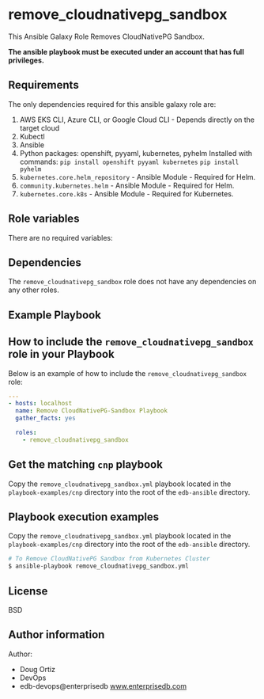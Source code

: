 # remove_cloudnativepg_sandbox

This Ansible Galaxy Role Removes CloudNativePG Sandbox.

**The ansible playbook must be executed under an account that has full
privileges.**

## Requirements

The only dependencies required for this ansible galaxy role are:

  1. AWS EKS CLI, Azure CLI, or Google Cloud CLI - Depends directly on the target cloud
  2. Kubectl
  3. Ansible
  4. Python packages: openshift, pyyaml, kubernetes, pyhelm
     Installed with commands:
     `pip install openshift pyyaml kubernetes`
     `pip install pyhelm`
  5. `kubernetes.core.helm_repository` - Ansible Module - Required for Helm.
  6. `community.kubernetes.helm` - Ansible Module - Required for Helm.
  7. `kubernetes.core.k8s` - Ansible Module - Required for Kubernetes.

## Role variables

There are no required variables:

## Dependencies

The `remove_cloudnativepg_sandbox` role does not have any dependencies on any other roles.

## Example Playbook

## How to include the `remove_cloudnativepg_sandbox` role in your Playbook

Below is an example of how to include the `remove_cloudnativepg_sandbox` role:

```yaml
---
- hosts: localhost
  name: Remove CloudNativePG-Sandbox Playbook
  gather_facts: yes

  roles:
    - remove_cloudnativepg_sandbox
```
## Get the matching `cnp` playbook

Copy the `remove_cloudnativepg_sandbox.yml` playbook located in the `playbook-examples/cnp` directory into the root of the `edb-ansible` directory.

## Playbook execution examples

Copy the `remove_cloudnativepg_sandbox.yml` playbook located in the `playbook-examples/cnp` directory into the root of the `edb-ansible` directory.

```bash
# To Remove CloudNativePG Sandbox from Kubernetes Cluster
$ ansible-playbook remove_cloudnativepg_sandbox.yml 
```

## License

BSD

## Author information

Author:

  * Doug Ortiz
  * DevOps
  * edb-devops@enterprisedb www.enterprisedb.com
